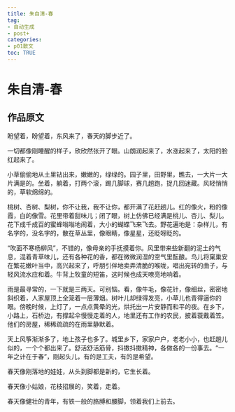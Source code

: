 ```yaml
---
title: 朱自清-春
tag: 
- 自动生成
- post+
categories:
- p01散文
toc: TRUE
---
```

<h1 id="朱自清-春">朱自清-春</h1>
<h2 id="作品原文">作品原文</h2>
<p>盼望着，盼望着，东风来了，春天的脚步近了。</p>
<p>一切都像刚睡醒的样子，欣欣然张开了眼。山朗润起来了，水涨起来了，太阳的脸红起来了。</p>
<p>小草偷偷地从土里钻出来，嫩嫩的，绿绿的。园子里，田野里，瞧去，一大片一大片满是的。坐着，躺着，打两个滚，踢几脚球，赛几趟跑，捉几回迷藏。风轻悄悄的，草软绵绵的。</p>
<p>桃树、杏树、梨树，你不让我，我不让你，都开满了花赶趟儿。红的像火，粉的像霞，白的像雪。花里带着甜味儿；闭了眼，树上仿佛已经满是桃儿、杏儿、梨儿。花下成千成百的蜜蜂嗡嗡地闹着，大小的蝴蝶飞来飞去。野花遍地是：杂样儿，有名字的，没名字的，散在草丛里，像眼睛，像星星，还眨呀眨的。</p>
<p>“吹面不寒杨柳风”，不错的，像母亲的手抚摸着你。风里带来些新翻的泥土的气息，混着青草味儿，还有各种花的香，都在微微润湿的空气里酝酿。鸟儿将窠巢安在繁花嫩叶当中，高兴起来了，呼朋引伴地卖弄清脆的喉咙，唱出宛转的曲子，与轻风流水应和着。牛背上牧童的短笛，这时候也成天嘹亮地响着。</p>
<p>雨是最寻常的，一下就是三两天。可别恼。看，像牛毛，像花针，像细丝，密密地斜织着，人家屋顶上全笼着一层薄烟。树叶儿却绿得发亮，小草儿也青得逼你的眼。傍晚时候，上灯了，一点点黄晕的光，烘托出一片安静而和平的夜。在乡下，小路上，石桥边，有撑起伞慢慢走着的人，地里还有工作的农民，披着蓑戴着笠。他们的房屋，稀稀疏疏的在雨里静默着。</p>
<p>天上风筝渐渐多了，地上孩子也多了。城里乡下，家家户户，老老小小，也赶趟儿似的，一个个都出来了。舒活舒活筋骨，抖擞抖擞精神，各做各的一份事去。“一年之计在于春”，刚起头儿，有的是工夫，有的是希望。</p>
<p>春天像刚落地的娃娃，从头到脚都是新的，它生长着。</p>
<p>春天像小姑娘，花枝招展的，笑着，走着。</p>
<p>春天像健壮的青年，有铁一般的胳膊和腰脚，领着我们上前去。</p>
